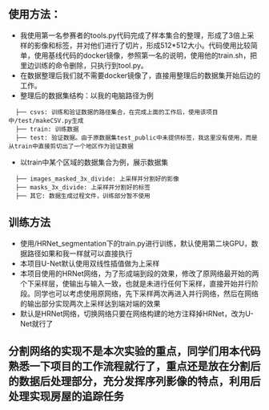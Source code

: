 ## 使用方法：
* 我使用第一名参赛者的tools.py代码完成了样本集合的整理，形成了3倍上采样的影像和标签，并对他们进行了切片，形成512*512大小。代码使用比较简单，使用基线代码的docker镜像，参照第一名的说明，使用他的train.sh，把里边训练的命令删除，只执行到tool.py。
* 在数据整理后我们就不需要docker镜像了，直接用整理后的数据集开始后边的工作。
* 整理后的数据集结构：以我的电脑路径为例
```/home/user1/datasets/spacenet7/wdata
  ├── csvs: 训练和验证数据的路径集合，在完成上面的工作后，使用该项目中/test/makeCSV.py生成
  ├── train: 训练数据
  ├── test: 验证数据。由于原数据集test_public中未提供标签，我这里没有使用，而是从train中直接剪切出了一个地区作为验证数据
```
* 以train中某个区域的数据集合为例，展示数据集
```/home/user1/datasets/spacenet7/wdata/train/L15-0331E-1257N_1327_3160_13
  ├── images_masked_3x_divide: 上采样并分割好的影像
  ├── masks_3x_divide: 上采样并分割好的标签
  ├── 其它: 数据生成过程文件，训练部分暂不使用
```

## 训练方法
* 使用/HRNet_segmentation下的train.py进行训练，默认使用第二块GPU，数据路径如果和我一样就可以直接执行
* 本项目U-Net默认使用双线性插值做为上采样
* 本项目使用的HRNet网络，为了形成端到段的效果，修改了原网络最开始的两个下采样层，使输出与输入一致，也就是未进行任何下采样，直接开始并行阶段。同学也可以考虑使用原网络，先下采样两次再进入并行网络，然后在网络的输出部分实现两次上采样达到端对端的效果
* 默认是HRNet网络，切换网络只要在网络构建的地方注释掉HRNet，改为U-Net就行了

## 分割网络的实现不是本次实验的重点，同学们用本代码熟悉一下项目的工作流程就行了，重点还是放在分割后的数据后处理部分，充分发挥序列影像的特点，利用后处理实现房屋的追踪任务
